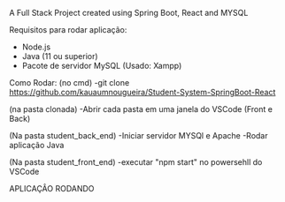 A Full Stack Project created using Spring Boot, React and MYSQL

Requisitos para rodar aplicação:
- Node.js
- Java (11 ou superior)
- Pacote de servidor MySQL (Usado: Xampp)

Como Rodar: 
(no cmd)
-git clone https://github.com/kauaumnougueira/Student-System-SpringBoot-React

(na pasta clonada)
-Abrir cada pasta em uma janela do VSCode (Front e Back)

(Na pasta student_back_end)
-Iniciar servidor MYSQl e Apache
-Rodar aplicação Java

(Na pasta student_front_end)
-executar "npm start" no powersehll do VSCode

APLICAÇÂO RODANDO

